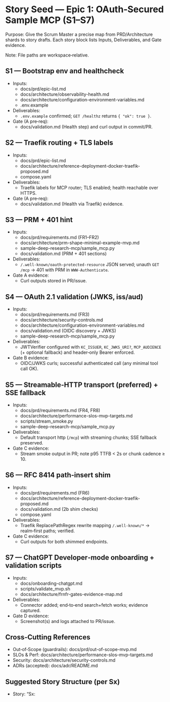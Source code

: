 # Story Seed — Epic 1: OAuth‑Secured Sample MCP (S1–S7)

Purpose: Give the Scrum Master a precise map from PRD/Architecture shards to story drafts. Each story block lists Inputs, Deliverables, and Gate evidence.

Note: File paths are workspace‑relative.

## S1 — Bootstrap env and healthcheck
- Inputs:
  - docs/prd/epic-list.md
  - docs/architecture/observability-health.md
  - docs/architecture/configuration-environment-variables.md
  - .env.example
- Deliverables:
  - `.env.example` confirmed; `GET /healthz` returns `{ "ok": true }`.
- Gate (A pre‑req):
  - docs/validation.md (Health step) and curl output in commit/PR.

## S2 — Traefik routing + TLS labels
- Inputs:
  - docs/prd/epic-list.md
  - docs/architecture/reference-deployment-docker-traefik-proposed.md
  - compose.yaml
- Deliverables:
  - Traefik labels for MCP router; TLS enabled; health reachable over HTTPS.
- Gate (A pre‑req):
  - docs/validation.md (Health via Traefik) evidence.

## S3 — PRM + 401 hint
- Inputs:
  - docs/prd/requirements.md (FR1–FR2)
  - docs/architecture/prm-shape-minimal-example-mvp.md
  - sample-deep-research-mcp/sample_mcp.py
  - docs/validation.md (PRM + 401 sections)
- Deliverables:
  - `/.well-known/oauth-protected-resource` JSON served; unauth `GET /mcp` → 401 with PRM in `WWW-Authenticate`.
- Gate A evidence:
  - Curl outputs stored in PR/issue.

## S4 — OAuth 2.1 validation (JWKS, iss/aud)
- Inputs:
  - docs/prd/requirements.md (FR3)
  - docs/architecture/security-controls.md
  - docs/architecture/configuration-environment-variables.md
  - docs/validation.md (OIDC discovery + JWKS)
  - sample-deep-research-mcp/sample_mcp.py
- Deliverables:
  - JWTVerifier configured with `KC_ISSUER`, `KC_JWKS_URI?`, `MCP_AUDIENCE` (+ optional fallback) and header‑only Bearer enforced.
- Gate B evidence:
  - OIDC/JWKS curls; successful authenticated call (any minimal tool call OK).

## S5 — Streamable‑HTTP transport (preferred) + SSE fallback
- Inputs:
  - docs/prd/requirements.md (FR4, FR8)
  - docs/architecture/performance-slos-mvp-targets.md
  - scripts/stream_smoke.py
  - sample-deep-research-mcp/sample_mcp.py
- Deliverables:
  - Default transport http (`/mcp`) with streaming chunks; SSE fallback preserved.
- Gate C evidence:
  - Stream smoke output in PR; note p95 TTFB < 2s or chunk cadence ≥ 10.

## S6 — RFC 8414 path‑insert shim
- Inputs:
  - docs/prd/requirements.md (FR6)
  - docs/architecture/reference-deployment-docker-traefik-proposed.md
  - docs/validation.md (2b shim checks)
  - compose.yaml
- Deliverables:
  - Traefik ReplacePathRegex rewrite mapping `/.well-known/*` → realm‑first paths; verified.
- Gate C evidence:
  - Curl outputs for both shimmed endpoints.

## S7 — ChatGPT Developer‑mode onboarding + validation scripts
- Inputs:
  - docs/onboarding-chatgpt.md
  - scripts/validate_mvp.sh
  - docs/architecture/frnfr-gates-evidence-map.md
- Deliverables:
  - Connector added; end‑to‑end search+fetch works; evidence captured.
- Gate D evidence:
  - Screenshot(s) and logs attached to PR/issue.

## Cross‑Cutting References
- Out‑of‑Scope (guardrails): docs/prd/out-of-scope-mvp.md
- SLOs & Perf: docs/architecture/performance-slos-mvp-targets.md
- Security: docs/architecture/security-controls.md
- ADRs (accepted): docs/adr/README.md

## Suggested Story Structure (per Sx)
- Story: “Sx: <title>”
- Acceptance Criteria: Gate reference + concrete curl/script outputs.
- Tasks: update code/labels/envs; run validation; attach evidence.
- Rollback: re‑deploy previous image; revert labels if needed.
